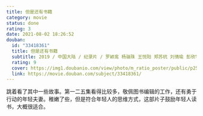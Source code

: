 ```yaml
---
title: 但是还有书籍
category: movie
status: done
rating: 3
date: 2021-08-02 18:26:52
douban:
  id: "33418361"
  title: 但是还有书籍
  subtitle: 2019 / 中国大陆 / 纪录片 / 罗颖鸾 杨骊珠 王悦阳 郑苏杭 刘倩瑜 彭欣宇 林宸西 / 朱岳 俞国林
  rating: 9
  cover: https://img1.doubanio.com/view/photo/m_ratio_poster/public/p2577256090.jpg
  link: https://movie.douban.com/subject/33418361/
---
```


跳着看了其中一些故事。第一二五集看得比较多，敬佩图书编辑的工作，还有勇于行动的年轻夫妻。稚嫩了些，但是符合年轻人的思维方式，这部片子鼓励年轻人读书，大概很适合。